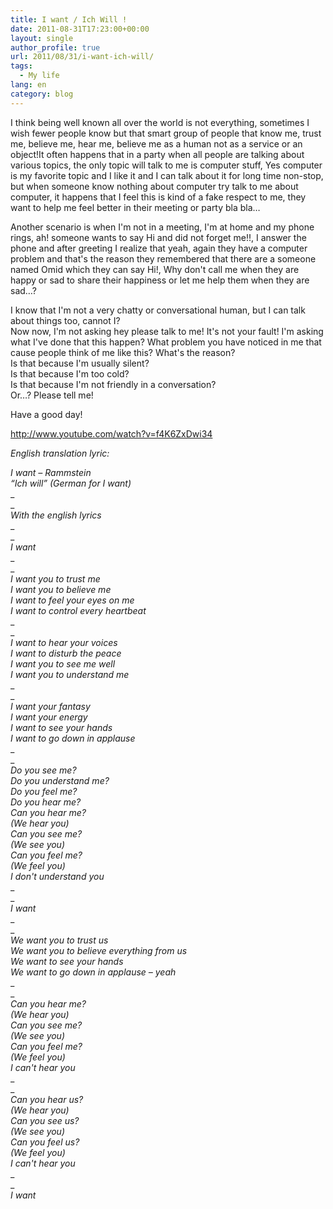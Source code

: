 ```yaml
---
title: I want / Ich Will !
date: 2011-08-31T17:23:00+00:00
layout: single
author_profile: true
url: 2011/08/31/i-want-ich-will/
tags:
  - My life
lang: en
category: blog
---
```

I think being well known all over the world is not everything, sometimes I wish fewer people know but that smart group of people that know me, trust me, believe me, hear me, believe me as a human not as a service or an object!It often happens that in a party when all people are talking about various topics, the only topic will talk to me is computer stuff, Yes computer is my favorite topic and I like it and I can talk about it for long time non-stop, but when someone know nothing about computer try talk to me about computer, it happens that I feel this is kind of a fake respect to me, they want to help me feel better in their meeting or party bla bla…

Another scenario is when I'm not in a meeting, I'm at home and my phone rings, ah! someone wants to say Hi and did not forget me!!, I answer the phone and after greeting I realize that yeah, again they have a computer problem and that's the reason they remembered that there are a someone named Omid which they can say Hi!, Why don't call me when they are happy or sad to share their happiness or let me help them when they are sad…?

I know that I'm not a very chatty or conversational human, but I can talk about things too, cannot I?  
Now now, I'm not asking hey please talk to me! It's not your fault! I'm asking what I've done that this happen? What problem you have noticed in me that cause people think of me like this? What's the reason?  
Is that because I'm usually silent?  
Is that because I'm too cold?  
Is that because I'm not friendly in a conversation?  
Or…? Please tell me!

Have a good day!

http://www.youtube.com/watch?v=f4K6ZxDwi34

_English translation lyric:_

_I want – Rammstein_  
_“Ich will” (German for I want)_  
_  
_  
_With the english lyrics_  
_  
_  
_I want_  
_  
_  
_I want you to trust me_  
_I want you to believe me_  
_I want to feel your eyes on me_  
_I want to control every heartbeat_  
_  
_  
_I want to hear your voices_  
_I want to disturb the peace_  
_I want you to see me well_  
_I want you to understand me_  
_  
_  
_I want your fantasy_  
_I want your energy_  
_I want to see your hands_  
_I want to go down in applause_  
_  
_  
_Do you see me?_  
_Do you understand me?_  
_Do you feel me?_  
_Do you hear me?_  
_Can you hear me?_  
_(We hear you)_  
_Can you see me?_  
_(We see you)_  
_Can you feel me?_  
_(We feel you)_  
_I don't understand you_  
_  
_  
_I want_  
_  
_  
_We want you to trust us_  
_We want you to believe everything from us_  
_We want to see your hands_  
_We want to go down in applause – yeah_  
_  
_  
_Can you hear me?_  
_(We hear you)_  
_Can you see me?_  
_(We see you)_  
_Can you feel me?_  
_(We feel you)_  
_I can't hear you_  
_  
_  
_Can you hear us?_  
_(We hear you)_  
_Can you see us?_  
_(We see you)_  
_Can you feel us?_  
_(We feel you)_  
_I can't hear you_  
_  
_  
_I want_